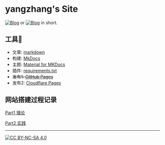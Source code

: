 # yangzhang's Site
[![Blog](https://img.shields.io/badge/Go-yangzhang.site-blue.svg)](https://yangzhang.site)
or [![Blog](https://img.shields.io/badge/Go-yangz.site-red.svg)](https://yangz.site) in short.

## 工具🔧
- 文章: [markdown](https://www.markdownguide.org/)
- 构建: [MkDocs](https://www.mkdocs.org) 
- 主题: [Material for MKDocs](https://github.com/squidfunk/mkdocs-material)
- 插件: [requirements.txt](./requirements.txt)
- <s>发布1: [GitHub Pages](https://pages.github.com) </s>
- 发布2: [Cloudflare Pages](https://cloudflare.com) 

## 网站搭建过程记录

[Part1 理论](https://yangzhang.site/Blog/mkdocs/%E7%90%86%E8%AE%BA/)

[Part2 实践](https://yangzhang.site/Blog/mkdocs/%E5%AE%9E%E8%B7%B5/)

-----

[![CC BY-NC-SA 4.0][cc-by-nc-sa-image]][cc-by-nc-sa]

[cc-by-nc-sa]: http://creativecommons.org/licenses/by-nc-sa/4.0/
[cc-by-nc-sa-image]: https://licensebuttons.net/l/by-nc-sa/4.0/88x31.png
[cc-by-nc-sa-shield]: https://img.shields.io/badge/License-CC%20BY--NC--SA%204.0-red.svg
